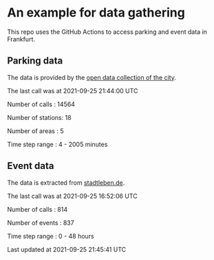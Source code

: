 # An example for data gathering

This repo uses the GitHub Actions to access parking and event data in Frankfurt.

## Parking data
The data is provided by the [open data collection of the city](https://www.offenedaten.frankfurt.de/).

The last call was at 2021-09-25 21:44:00 UTC

Number of calls   : 14564

Number of stations:    18

Number of areas   :     5

Time step range   :     4 -  2005 minutes


## Event data
The data is extracted from [stadtleben.de](https://stadtleben.de/frankfurt/).

The last call was at 2021-09-25 16:52:06 UTC

Number of calls   : 814

Number of events  : 837

Time step range   :   0 -  48 hours


Last updated at 2021-09-25 21:45:41 UTC
